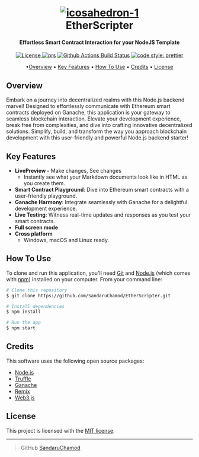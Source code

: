 

<h1 align="center">
  <br>
  <a href="https://imgbb.com/"><img src="https://i.ibb.co/m9P1sB8/icosahedron-1.png" alt="icosahedron-1" border="0"></a>
  <br>
  EtherScripter
  <br>
</h1>

<h4 align="center">Effortless Smart Contract Interaction for your NodeJS Template</h4>

<p align="center">
  <a href="#">
    <img src="https://img.shields.io/github/license/storybookjs/storybook.svg" alt="License" />
  </a>
  <a href="#"><img alt="prs" src="https://img.shields.io/badge/PRs-welcome-brightgreen.svg"></a>
 <a href="#">
    <img alt="Github Actions Build Status" src="https://img.shields.io/github/actions/workflow/status/prettier/prettier/lint.yml?label=Lint&style=flat-square"></a>
    <a href="#">
    <img alt="code style: prettier" src="https://img.shields.io/badge/code_style-prettier-ff69b4.svg?style=flat-square"></a>
</p>

<p align="center">
  •<a href="#overview">Overview</a> •
  <a href="#key-features">Key Features</a> •
  <a href="#how-to-use">How To Use</a> •
  <a href="#credits">Credits</a> •
  <a href="#license">License</a>
</p>

## Overview
Embark on a journey into decentralized realms with this Node.js backend marvel! Designed to effortlessly communicate with Ethereum smart contracts deployed on Ganache, this application is your gateway to seamless blockchain interaction. Elevate your development experience, break free from complexities, and dive into crafting innovative decentralized solutions. Simplify, build, and transform the way you approach blockchain development with this user-friendly and powerful Node.js backend starter!

## Key Features

* **LivePreview -** Make changes, See changes
  - Instantly see what your Markdown documents look like in HTML as you create them.
* **Smart Contract Playground**: Dive into Ethereum smart contracts with a user-friendly playground.
* **Ganache Harmony**: Integrate seamlessly with Ganache for a delightful development experience.
* **Live Testing**: Witness real-time updates and responses as you test your smart contracts.
* **Full screen mode**
* **Cross platform**
  - Windows, macOS and Linux ready.

## How To Use

To clone and run this application, you'll need [Git](https://git-scm.com) and [Node.js](https://nodejs.org/en/download/) (which comes with [npm](http://npmjs.com)) installed on your computer. From your command line:

```bash
# Clone this repository
$ git clone https://github.com/SandaruChamod/EtherScripter.git

# Install dependencies
$ npm install

# Run the app
$ npm start
```



## Credits

This software uses the following open source packages:
- [Node.js](https://nodejs.org/)
- [Truffle](https://trufflesuite.com/)
- [Ganache](https://trufflesuite.com/ganache/)
- [Remix](https://remix.ethereum.org/#lang=en&optimize=false&runs=200&evmVersion=null&version=soljson-v0.8.22+commit.4fc1097e.js)
- [Web3.js](https://web3js.readthedocs.io/en/v1.10.0/)

## License

This project is licensed with the [MIT license](LICENSE).

---

> GitHub [SandaruChamod](https://github.com/SandaruChamod) 
